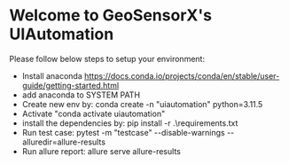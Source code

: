 # Welcome to GeoSensorX's UIAutomation

Please follow below steps to setup your environment:

- Install anaconda https://docs.conda.io/projects/conda/en/stable/user-guide/getting-started.html
- add anaconda to SYSTEM PATH
- Create new env by: conda create -n "uiautomation" python=3.11.5
- Activate "conda activate uiautomation"
- install the dependencies by: pip install -r .\requirements.txt
- Run test case: pytest -m "testcase" --disable-warnings --alluredir=allure-results
- Run allure report: allure serve allure-results